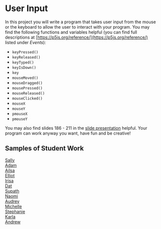 User Input
=============

In this project you will write a program that takes user input from the mouse or the keyboard to allow the user to interact with your program. You may find the following functions and variables helpful (you can find full descriptions at [https://p5js.org/reference/](https://p5js.org/reference/) listed under *Events*):  
  * `keyPressed()`
  * `keyReleased()`
  * `keyTyped()`
  * `keyIsDown()`
  * `key`
  * `mouseMoved()`
  * `mouseDragged()`
  * `mousePressed()`
  * `mouseReleased()`
  * `mouseClicked()`
  * `mouseX`
  * `mouseY`
  * `pmouseX`
  * `pmouseY`
   
You may also find slides 186 - 211 in the [slide presentation](https://docs.google.com/presentation/d/1fm_Di0qR4HpRWTf8tJtcW3u5by3OrilfXIPZ517K1js/edit?usp=sharing) helpful.  Your program can work anyway you want, have fun and be creative!

Samples of Student Work
-----------------------
[Sally](https://editor.p5js.org/sahong3/present/TLLBipaKD)   
[Adam](https://editor.p5js.org/adamgooch/present/p5pZVe_h6)   
[Ailsa](https://editor.p5js.org/aiyale/present/CaK1qXvdJD)   
[Elliot](https://editor.p5js.org/elchen/present/0y9khG4Kh)   
[Irisa](https://editor.p5js.org/irchu1/present/HS_WD7TBq)   
[Dat](https://editor.p5js.org/tuduong1/present/jQqIemrIY)   
[Supath](https://editor.p5js.org/sugurung/present/_ZfFgv76S)   
[Naomi](https://editor.p5js.org/nakung/present/urjAf48pX)   
[Audrey](https://editor.p5js.org/AudreyLau8/present/rTChjg0un)   
[Michelle](https://editor.p5js.org/michelle0/present/YAJJqsaf_)   
[Stephanie](https://editor.p5js.org/stmiranda/present/mEIgTXWIx)   
[Karla](https://editor.p5js.org/kanguyen/present/Be8ULQkX4)   
[Andrew](https://editor.p5js.org/anpun/present/KaOntS5Ca)   
